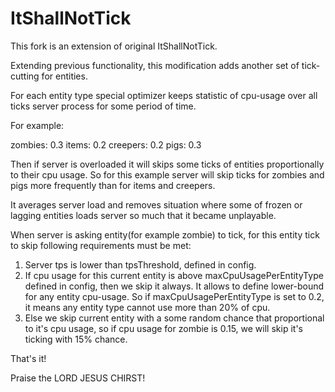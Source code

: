 # ItShallNotTick
This fork is an extension of original ItShallNotTick.

Extending previous functionality, this modification adds another set of tick-cutting for entities.

For each entity type special optimizer keeps statistic of cpu-usage
over all ticks server process for some period of time.

For example:

zombies: 0.3
items: 0.2
creepers: 0.2
pigs: 0.3

Then if server is overloaded it will skips some ticks of entities proportionally to
their cpu usage. 
So for this example server will skip ticks for zombies and pigs more frequently than for items and creepers.

It averages server load and removes situation where some of frozen or lagging entities loads server so much that it
became unplayable.

When server is asking entity(for example zombie) to tick, for this entity tick to skip 
following requirements must be met:

1) Server tps is lower than tpsThreshold, defined in config.
2) If cpu usage for this current entity is above maxCpuUsagePerEntityType defined in config, then we skip it always.
  It allows to define lower-bound for any entity cpu-usage. So if maxCpuUsagePerEntityType is set to 0.2, it means
   any entity type cannot use more than 20% of cpu.
3) Else we skip current entity with a some random chance that proportional to it's cpu usage, 
  so if cpu usage for zombie is 0.15, we will skip it's ticking with 15% chance.

That's it!

Praise the LORD JESUS CHIRST!
